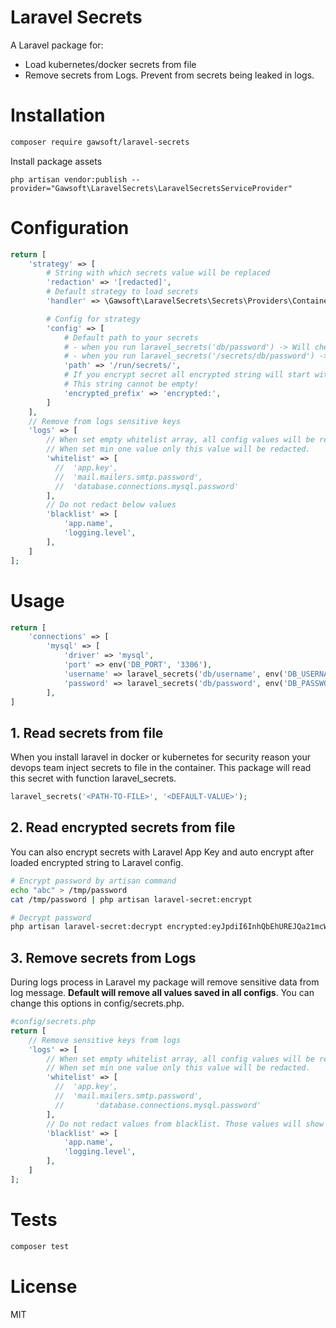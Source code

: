 # Laravel Secrets
A Laravel package for:
- Load kubernetes/docker secrets from file
- Remove secrets from Logs. Prevent from secrets being leaked in logs.

# Installation
```sh
composer require gawsoft/laravel-secrets
```

Install package assets
```
php artisan vendor:publish --provider="Gawsoft\LaravelSecrets\LaravelSecretsServiceProvider"
```

# Configuration
```php
return [
    'strategy' => [
        # String with which secrets value will be replaced
        'redaction' => '[redacted]',
        # Default strategy to load secrets
        'handler' => \Gawsoft\LaravelSecrets\Secrets\Providers\ContainerStrategy::class,

        # Config for strategy
        'config' => [
            # Default path to your secrets
            # - when you run laravel_secrets('db/password') -> Will check path /run/secrets/db/password
            # - when you run laravel_secrets('/secrets/db/password') -> Ignore default path and check /secrets/db/password and wi
            'path' => '/run/secrets/',
            # If you encrypt secret all encrypted string will start with this string.
            # This string cannot be empty!
            'encrypted_prefix' => 'encrypted:',
        ]
    ],
    // Remove from logs sensitive keys
    'logs' => [
        // When set empty whitelist array, all config values will be redacted.
        // When set min one value only this value will be redacted.
        'whitelist' => [
          //  'app.key',
          //  'mail.mailers.smtp.password',
          //  'database.connections.mysql.password'
        ],
        // Do not redact below values
        'blacklist' => [
            'app.name',
            'logging.level',
        ],
    ]
];
```

# Usage
```php
return [
    'connections' => [
        'mysql' => [
            'driver' => 'mysql',
            'port' => env('DB_PORT', '3306'),
            'username' => laravel_secrets('db/username', env('DB_USERNAME')),
            'password' => laravel_secrets('db/password', env('DB_PASSWORD')),
        ],
]
```

## 1. Read secrets from file
When you install laravel in docker or kubernetes for security reason your devops team inject secrets to file in the container. 
This package will read this secret with function laravel_secrets. 

```php
laravel_secrets('<PATH-TO-FILE>', '<DEFAULT-VALUE>');
```
## 2. Read encrypted secrets from file
You can also encrypt secrets with Laravel App Key and auto encrypt after loaded encrypted string to Laravel config.
```sh
# Encrypt password by artisan command
echo "abc" > /tmp/password
cat /tmp/password | php artisan laravel-secret:encrypt

# Decrypt password
php artisan laravel-secret:decrypt encrypted:eyJpdiI6InhQbEhUREJQa21mcW85M0tYSEhhOUE9PSIsInZhbHVlIjoiY2pXZ0lqUlY4YVoydDdyZzVHak9XUT09IiwibWFjIjoiMWFlZjA4MGIyN2Q2YmEwMzc4ZGNjNTYzYTgyOTNiMzFiOWM0OTVmZWFkNGYzZTFiNDAwM2Y1NzgyYWJlMDEwMCIsInRhZyI6IiJ9
```

## 3. Remove secrets from Logs
During logs process in Laravel my package will remove sensitive data from log message. 
**Default will remove all values saved in all configs**.
You can change this options in config/secrets.php.

```php
#config/secrets.php
return [
    // Remove sensitive keys from logs 
    'logs' => [
        // When set empty whitelist array, all config values will be redacted.
        // When set min one value only this value will be redacted.
        'whitelist' => [
          //  'app.key',
          //  'mail.mailers.smtp.password',
          //       'database.connections.mysql.password'
        ],
        // Do not redact values from blacklist. Those values will show in logs
        'blacklist' => [
            'app.name',
            'logging.level',
        ],
    ]
];
```
# Tests
```sh
composer test
```

# License
MIT

